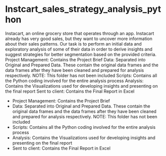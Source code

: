 # Instcart_sales_strategy_analysis_python
 Instacart, an online grocery store that operates through an app. Instacart already has very good sales, but they want to uncover more information about their sales patterns. Our task is to perform an initial data and exploratory analysis of some of their data in order to derive insights and suggest strategies for better segmentation based on the provided criteria.
 Project Management: Contains the Project Brief
 Data: Separated into Original and Prepared Data. These contain the original data frames and the data frames after they have been cleaned and prepared for analysis respectively. NOTE: This folder has not been included
 Scripts: Contains all the Python coding involved for the entire analysis process
 Analysis: Contains the Visualizations used for developing insights and presenting on the final report
 Sent to client: Contains the Final Report in Excel
 - Project Management: Contains the Project Brief
  - Data: Separated into Original and Prepared Data. These contain the original data frames and the data frames after they have been cleaned and prepared for 
    analysis respectively. NOTE: This folder has not been included
 - Scripts: Contains all the Python coding involved for the entire analysis process
 - Analysis: Contains the Visualizations used for developing insights and presenting on the final report
 - Sent to client: Contains the Final Report in Excel
